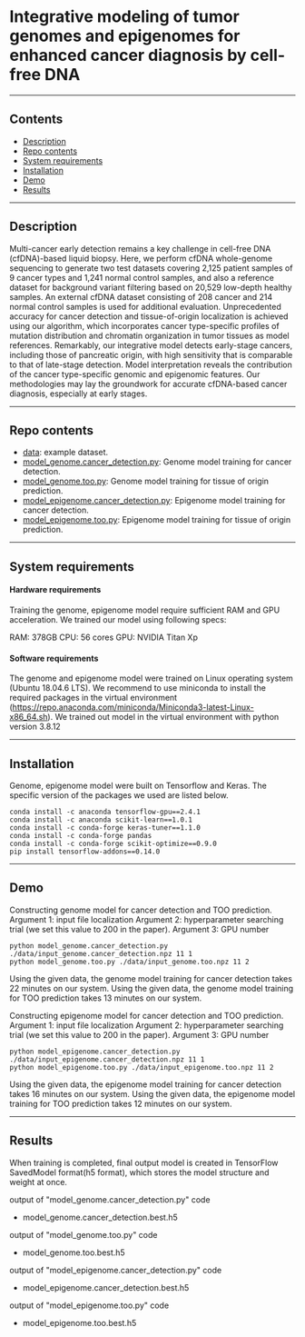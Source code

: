 # Integrative modeling of tumor genomes and epigenomes for enhanced cancer diagnosis by cell-free DNA

-----


## Contents
- [Description](##Description)
- [Repo contents](##Repo-contents)
- [System requirements](##System-requirements)
- [Installation](##Installation)
- [Demo](##Demo)
- [Results](##Results)

-----

## Description
Multi-cancer early detection remains a key challenge in cell-free DNA (cfDNA)-based liquid biopsy. Here, we perform cfDNA whole-genome sequencing to generate two test datasets covering 2,125 patient samples of 9 cancer types and 1,241 normal control samples, and also a reference dataset for background variant filtering based on 20,529 low-depth healthy samples. An external cfDNA dataset consisting of 208 cancer and 214 normal control samples is used for additional evaluation. Unprecedented accuracy for cancer detection and tissue-of-origin localization is achieved using our algorithm, which incorporates cancer type-specific profiles of mutation distribution and chromatin organization in tumor tissues as model references. Remarkably, our integrative model detects early-stage cancers, including those of pancreatic origin, with high sensitivity that is comparable to that of late-stage detection. Model interpretation reveals the contribution of the cancer type-specific genomic and epigenomic features. Our methodologies may lay the groundwork for accurate cfDNA-based cancer diagnosis, especially at early stages. 

-----

## Repo contents
- [data](./data): example dataset.
- [model_genome.cancer_detection.py](model_genome.cancer_detection.py): Genome model training for cancer detection.
- [model_genome.too.py](model_genome.too.py): Genome model training for tissue of origin prediction.
- [model_epigenome.cancer_detection.py](model_epigenome.cancer_detection.py): Epigenome model training for cancer detection.
- [model_epigenome.too.py](model_epigenome.too.py): Epigenome model training for tissue of origin prediction.


-----

## System requirements
#### Hardware requirements
Training the genome, epigenome model require sufficient RAM and GPU acceleration. We trained our model using following specs:

RAM: 378GB
CPU: 56 cores
GPU: NVIDIA Titan Xp

#### Software requirements
The genome and epigenome model were trained on Linux operating system (Ubuntu 18.04.6 LTS).
We recommend to use miniconda to install the required packages in the virtual environment (https://repo.anaconda.com/miniconda/Miniconda3-latest-Linux-x86_64.sh).
We trained out model in the virtual environment with python version 3.8.12

-----

## Installation
Genome, epigenome model were built on Tensorflow and Keras.
The specific version of the packages we used are listed below.
~~~
conda install -c anaconda tensorflow-gpu==2.4.1
conda install -c anaconda scikit-learn==1.0.1
conda install -c conda-forge keras-tuner==1.1.0
conda install -c conda-forge pandas
conda install -c conda-forge scikit-optimize==0.9.0
pip install tensorflow-addons==0.14.0
~~~
-----
## Demo
Constructing genome model for cancer detection and TOO prediction.
Argument 1: input file localization
Argument 2: hyperparameter searching trial (we set this value to 200 in the paper).
Argument 3: GPU number  
~~~
python model_genome.cancer_detection.py ./data/input_genome.cancer_detection.npz 11 1
python model_genome.too.py ./data/input_genome.too.npz 11 2
~~~  
Using the given data, the genome model training for cancer detection takes 22 minutes on our system.
Using the given data, the genome model training for TOO prediction takes 13 minutes on our system.


Constructing epigenome model for cancer detection and TOO prediction.
Argument 1: input file localization
Argument 2: hyperparameter searching trial (we set this value to 200 in the paper).
Argument 3: GPU number
~~~
python model_epigenome.cancer_detection.py ./data/input_epigenome.cancer_detection.npz 11 1
python model_epigenome.too.py ./data/input_epigenome.too.npz 11 2
~~~
Using the given data, the epigenome model training for cancer detection takes 16 minutes on our system.
Using the given data, the epigenome model training for TOO prediction takes 12 minutes on our system.

-----

## Results
When training is completed, final output model is created in TensorFlow SavedModel format(h5 format), which stores the model structure and weight at once.

output of "model_genome.cancer_detection.py" code
- model_genome.cancer_detection.best.h5

output of "model_genome.too.py" code
- model_genome.too.best.h5

output of "model_epigenome.cancer_detection.py" code
- model_epigenome.cancer_detection.best.h5

output of "model_epigenome.too.py" code
- model_epigenome.too.best.h5
